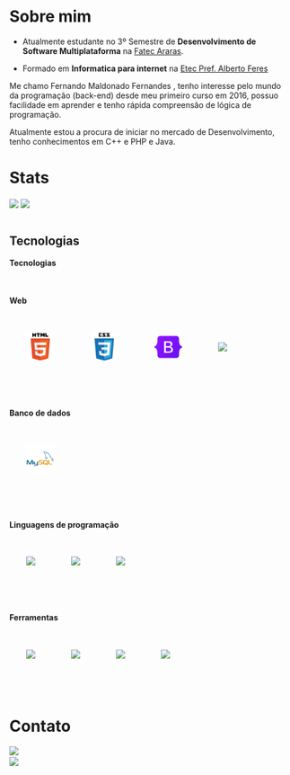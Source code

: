 <h1> Sobre mim </h1>

- Atualmente estudante no 3º Semestre de **Desenvolvimento de Software Multiplataforma** na <a href="https://fatecararas.cps.sp.gov.br/">Fatec Araras</a>.

- Formado em **Informatica para internet** na <a href="http://www.albertoferes.com.br">Etec Pref. Alberto Feres</a>

Me chamo Fernando Maldonado Fernandes , tenho interesse pelo mundo da programação (back-end) desde meu primeiro curso em 2016, possuo facilidade em aprender e tenho rápida compreensão de lógica de programação.

Atualmente estou a procura de iniciar no mercado de Desenvolvimento, tenho conhecimentos em C++ e PHP e Java.
</br>

<h1> Stats </h1>

<div>
  <img height="180em" align="center" src="https://github-readme-stats.vercel.app/api/top-langs/?username=Lifer18&theme=radical&layout=compact&langs_count=10" />
  <img height="180em" align="center" src="https://github-readme-stats.vercel.app/api?username=Lifer18&show_icons=true&theme=radical&layout=compact&include_all_commits=true&count_private=true"/>
  
</div> 
 
<br/>

<h2> Tecnologias </h2>

**Tecnologias**

<br/>
<h4> Web </h4>
<div>
<img height="50em" align="center" style="padding:30px;" src="https://raw.githubusercontent.com/devicons/devicon/1119b9f84c0290e0f0b38982099a2bd027a48bf1/icons/html5/html5-original-wordmark.svg">
<img height="50em" align="center" style="padding:30px;" src="https://raw.githubusercontent.com/devicons/devicon/1119b9f84c0290e0f0b38982099a2bd027a48bf1/icons/css3/css3-original-wordmark.svg"/>
<img height="50em" align="center" style="padding:30px;" src="https://raw.githubusercontent.com/devicons/devicon/1119b9f84c0290e0f0b38982099a2bd027a48bf1/icons/bootstrap/bootstrap-original.svg"/>
<img height="50em" align="center" style="padding:30px;" src="https://cdn.jsdelivr.net/gh/devicons/devicon/icons/php/php-original.svg"/>
</div>
<br/>

<br/>
<h4> Banco de dados </h4>
<div>
<img height="50em" align="center" style="padding:30px;" src="https://raw.githubusercontent.com/devicons/devicon/1119b9f84c0290e0f0b38982099a2bd027a48bf1/icons/mysql/mysql-original-wordmark.svg"/>
</div>
<br/>

<br/>
<h4> Linguagens de programação </h4>
<div>
<img height="50em" align="center" style="padding:30px;" src="https://www.alura.com.br/artigos/assets/formacao-linguagem-c-plus-plus/img-01.png"/>
<img height="50em" align="center" style="padding:30px;" src="https://cdn.jsdelivr.net/gh/devicons/devicon/icons/php/php-original.svg"/>
<img height="50em" align="center" style="padding:30px;" src="https://cdn.jsdelivr.net/gh/devicons/devicon/icons/java/java-original.svg"/>
</div>  
<br/>

<br/>
<h4> Ferramentas </h4>
<div>
<img height="50em" align="center" style="padding:30px;" src="https://cdn.jsdelivr.net/gh/devicons/devicon/icons/vscode/vscode-original.svg"/>
<img height="50em" align="center" style="padding:30px;" src="https://upload.wikimedia.org/wikipedia/commons/thumb/9/98/Apache_NetBeans_Logo.svg/888px-Apache_NetBeans_Logo.svg.png"/>
<img height="50em" align="center" style="padding:30px;" src="https://encrypted-tbn0.gstatic.com/images?q=tbn:ANd9GcTNOqOm1H4Om8hhDnksI1D8M1g9IgBTF_QVhzp-oT-e-AjWqxsIiWOklFWUt4M8HEIgHFc&usqp=CAU"/>
<img height="50em" align="center" style="padding:30px;" src="https://upload.wikimedia.org/wikipedia/commons/3/32/HeidiSQL_logo_image.png"/>
</div>  
<br/>


<br/>

<h1> Contato </h1>
<div>
    <a href = "mailto:fernando-maldonado@hotmail.com"><img src="https://img.shields.io/badge/Microsoft_Outlook-0078D4?style=for-the-badge&logo=microsoft-outlook&logoColor=white"></a>
    <br/>
    <a href="https://www.linkedin.com/in/fernando-maldonado-fernandes/" target="_blank"><img src="https://img.shields.io/badge/-LinkedIn-%230077B5?style=for-the-badge&logo=linkedin&logoColor=white"></a> 
</div>
